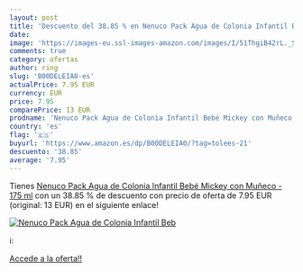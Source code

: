 ```yaml
---
layout: post
title: 'Descuento del 38.85 % en Nenuco Pack Agua de Colonia Infantil Beb'
date: 
image: 'https://images-eu.ssl-images-amazon.com/images/I/51ThgiB42rL._SL200_.jpg'
comments: true
category: ofertas
author: ring
slug: 'B00DELEIA0-es'
actualPrice: 7.95 EUR
currency: EUR
price: 7.95
comparePrice: 13 EUR
prodname: 'Nenuco Pack Agua de Colonia Infantil Bebé Mickey con Muñeco - 175 ml'
country: 'es'
flag: '🇪🇸'
buyurl: 'https://www.amazon.es/dp/B00DELEIA0/?tag=tolees-21'
descuento: '38.85'
average: '7.95'
---
```


Tienes [Nenuco Pack Agua de Colonia Infantil Bebé Mickey con Muñeco - 175 ml](https://www.amazon.es/dp/B00DELEIA0/?tag=tolees-21) con un 38.85 % de descuento con precio de oferta de 7.95 EUR (original: 13 EUR) en el siguiente enlace!

[![Nenuco Pack Agua de Colonia Infantil Beb](https://images-eu.ssl-images-amazon.com/images/I/51ThgiB42rL._SL200_.jpg)](https://www.amazon.es/dp/B00DELEIA0/?tag=tolees-21)

ℹ️:


[Accede a la oferta!!](https://www.amazon.es/dp/B00DELEIA0/?tag=tolees-21)
